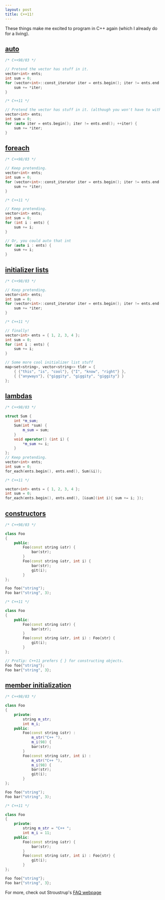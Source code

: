 ```yaml
---
layout: post
title: C++11!
---
```


These things make me excited to program in C++ again (which I already do for a living).

## [auto](http://www.stroustrup.com/C++11FAQ.html#auto)

```cpp
/* C++98/03 */

// Pretend the vector has stuff in it.
vector<int> ents;
int sum = 0;
for (vector<int>::const_iterator iter = ents.begin(); iter != ents.end(); ++iter) {
    sum += *iter;
}

/* C++11 */

// Pretend the vector has stuff in it. (although you won't have to with initializer lists...)
vector<int> ents;
int sum = 0;
for (auto iter = ents.begin(); iter != ents.end(); ++iter) {
    sum += *iter;
}
```

## [foreach](http://www.stroustrup.com/C++11FAQ.html#for)

```cpp
/* C++98/03 */

// Keep pretending.
vector<int> ents;
int sum = 0;
for (vector<int>::const_iterator iter = ents.begin(); iter != ents.end(); ++iter) {
    sum += *iter;
}

/* C++11 */

// Keep pretending.
vector<int> ents;
int sum = 0;
for (int i : ents) {
    sum += i;
}

// Or, you could auto that int
for (auto i : ents) {
    sum += i;
}
```

## [initializer lists](http://www.stroustrup.com/C++11FAQ.html#init-list)

```cpp
/* C++98/03 */

// Keep pretending.
vector<int> ents;
int sum = 0;
for (vector<int>::const_iterator iter = ents.begin(); iter != ents.end(); ++iter) {
    sum += *iter;
}

/* C++11 */

// finally!
vector<int> ents = { 1, 2, 3, 4 };
int sum = 0;
for (int i : ents) {
    sum += i;
}

// Some more cool initializer list stuff
map<set<string>, vector<string>> tldr = {
    { {"this", "is", "cool"}, {"I", "know", "right"} },
    { {"anyways"}, {"giggity", "giggity", "giggity"} }
};
```

## [lambdas](http://www.stroustrup.com/C++11FAQ.html#lambda)

```cpp
/* C++98/03 */

struct Sum {
    int *m_sum;
    Sum(int *sum) {
        m_sum = sum;
    }
    void operator() (int i) {
        *m_sum += i;
    }
};
// Keep pretending.
vector<int> ents;
int sum = 0;
for_each(ents.begin(), ents.end(), Sum(&i));

/* C++11 */

vector<int> ents = { 1, 2, 3, 4 };
int sum = 0;
for_each(ents.begin(), ents.end(), [&sum](int i){ sum += i; });
```

## [constructors](http://www.stroustrup.com/C++11FAQ.html#delegating-ctor)

```cpp
/* C++98/03 */

class Foo
{
    public:
        Foo(const string &str) {
            bar(str);
        }
        Foo(const string &str, int i) {
            bar(str);
            git(i);
        }
};

Foo foo("string");
Foo bar("string", 3);

/* C++11 */

class Foo
{
    public:
        Foo(const string &str) {
            bar(str);
        }
        Foo(const string &str, int i) : Foo{str} {
            git(i);
        }
};

// ProTip: C++11 prefers { } for constructing objects.
Foo foo{"string"};
Foo bar{"string", 3};
```

## [member initialization](http://www.stroustrup.com/C++11FAQ.html#member-init)

```cpp
/* C++98/03 */

class Foo
{
    private:
        string m_str;
        int m_i;
    public:
        Foo(const string &str) :
            m_str("C++ "),
            m_i(98) {
            bar(str);
        }
        Foo(const string &str, int i) :
            m_str("C++ "),
            m_i(98) {
            bar(str);
            git(i);
        }
};

Foo foo("string");
Foo bar("string", 3);

/* C++11 */

class Foo
{
    private:
        string m_str = "C++ ";
        int m_i = 11;
    public:
        Foo(const string &str) {
            bar(str);
        }
        Foo(const string &str, int i) : Foo{str} {
            git(i);
        }
};

Foo foo{"string"};
Foo bar{"string", 3};
```

For more, check out Stroustrup's [FAQ webpage](http://www.stroustrup.com/C++11FAQ.html)
